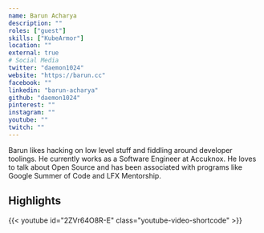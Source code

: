 ```yaml
---
name: Barun Acharya
description: ""
roles: ["guest"]
skills: ["KubeArmor"]
location: ""
external: true
# Social Media 
twitter: "daemon1024"
website: "https://barun.cc"
facebook: ""
linkedin: "barun-acharya"
github: "daemon1024"
pinterest: ""
instagram: ""
youtube: ""
twitch: ""
---
```


<!-- markdownlint-disable-next-line MD041-->
Barun likes hacking on low level stuff and fiddling around developer toolings. He currently works as a Software Engineer at Accuknox. He loves to talk about Open Source and has been associated with programs like Google Summer of Code and LFX Mentorship.

## Highlights

{{< youtube id="2ZVr64O8R-E" class="youtube-video-shortcode" >}}
